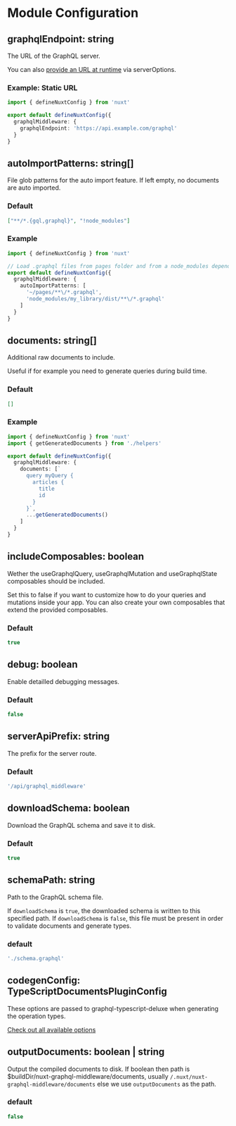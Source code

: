 # Module Configuration

## graphqlEndpoint: string

The URL of the GraphQL server.

You can also
[provide an URL at runtime](/configuration/server-options.html#graphqlendpoint-determine-graphql-endpoint-per-request)
via serverOptions.

### Example: Static URL

```typescript
import { defineNuxtConfig } from 'nuxt'

export default defineNuxtConfig({
  graphqlMiddleware: {
    graphqlEndpoint: 'https://api.example.com/graphql'
  }
}
```

## autoImportPatterns: string[]

File glob patterns for the auto import feature. If left empty, no documents are
auto imported.

### Default

```json
["**/*.{gql,graphql}", "!node_modules"]
```

### Example

```typescript
import { defineNuxtConfig } from 'nuxt'

// Load .graphql files from pages folder and from a node_modules dependency.
export default defineNuxtConfig({
  graphqlMiddleware: {
    autoImportPatterns: [
      '~/pages/**\/*.graphql',
      'node_modules/my_library/dist/**\/*.graphql'
    ]
  }
}
```

## documents: string[]

Additional raw documents to include.

Useful if for example you need to generate queries during build time.

### Default

```json
[]
```

### Example

```typescript
import { defineNuxtConfig } from 'nuxt'
import { getGeneratedDocuments } from './helpers'

export default defineNuxtConfig({
  graphqlMiddleware: {
    documents: [`
      query myQuery {
        articles {
          title
          id
        }
      }`,
      ...getGeneratedDocuments()
    ]
  }
}
```

## includeComposables: boolean

Wether the useGraphqlQuery, useGraphqlMutation and useGraphqlState composables
should be included.

Set this to false if you want to customize how to do your queries and mutations
inside your app. You can also create your own composables that extend the
provided composables.

### Default

```typescript
true
```

## debug: boolean

Enable detailled debugging messages.

### Default

```typescript
false
```

## serverApiPrefix: string

The prefix for the server route.

### Default

```typescript
'/api/graphql_middleware'
```

## downloadSchema: boolean

Download the GraphQL schema and save it to disk.

### Default

```typescript
true
```

## schemaPath: string

Path to the GraphQL schema file.

If `downloadSchema` is `true`, the downloaded schema is written to this
specified path. If `downloadSchema` is `false`, this file must be present in
order to validate documents and generate types.

### default

```typescript
'./schema.graphql'
```

## codegenConfig: TypeScriptDocumentsPluginConfig

These options are passed to graphql-typescript-deluxe when generating the
operation types.

[Check out all available options](https://github.com/dulnan/graphql-typescript-deluxe/blob/main/src/types/options.ts#L193)

## outputDocuments: boolean | string

Output the compiled documents to disk. If boolean then path is
$buildDir/nuxt-graphql-middleware/documents, usually
`/.nuxt/nuxt-graphql-middleware/documents` else we use `outputDocuments` as the
path.

### default

```typescript
false
```

